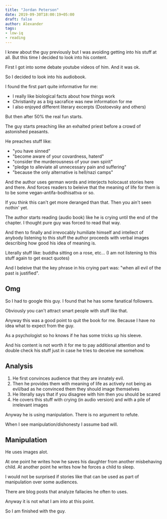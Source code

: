 ```yaml
---
title: "Jordan Peterson"
date: 2019-09-30T18:00:19+05:00
draft: false
author: Alexander
tags:
- low-iq
- reading
---
```


I knew about the guy previously but I was avoiding getting into his stuff at all.
But this time I decided to look into his content.

First I got into some debate youtube videos of him.
And it was ok.

So I decided to look into his audiobook.

I found the first part quite informative for me:

- I really like biological facts about how things work
- Christianity as a big sacrafice was new information for me
- I also enjoyed different literary excerpts (Dostoevsky and others)

But then after 50% the real fun starts.

The guy starts preaching like an exhalted priest before a crowd of astonished peasants.

He preaches stuff like:

- "you have sinned"
- "become aware of your covardness, haterd"
- "consider the murderousness of your own spirit"
- "pledge to alleviate all unnecessary pain and suffering"
- "because the only alternative is hell/nazi camps"

And the author uses german words and interjects holocaust stories here and there.
And forces readers to beleive that the meaning of life for them is to be some vegan-antifa-bodhisattva or so.

If you think this can't get more deranged than that.
Then you ain't seen nothin' yet.

The author starts reading (audio book) like he is crying until the end of the chapter.
I thought pure guy was forced to read that way.

And then to finally and irrevocably humiliate himself and intellect of anybody listening to this stuff the author proceeds with verbal images describing how good his idea of meaning is.

Literally stuff like: buddha sitting on a rose, etc...
(I am not listening to this stuff again to get exact quotes)

And I beleive that the key phrase in his crying part was: "when all evil of the past is justified".

## Omg

So I had to google this guy.
I found that he has some fanatical followers.

Obviously you can't attract smart people with stuff like that.

Anyway this was a good point to quit the book for me.
Because I have no idea what to expect from the guy.

As a psychologist so ho knows if he has some tricks up his sleeve.

And his content is not worth it for me to pay additional attention and to double check his stuff just in case he tries to deceive me somehow.

## Analysis

1. He first convinces audience that they are innately evil.
1. Then he provides them with meaning of life as
   actively not being as evil/bad as he convinced them they should
   image themselves
1. He literally says that if you disagree with him
   then you should be scared
1. He covers this stuff with crying (in audio version) and
   with a pile of irrelevant images

Anyway he is using manipulation.
There is no argument to refute.

When I see manipulation/dishonesty I assume bad will.

## Manipulation

He uses images alot.

At one point he writes how he saves his daughter from another misbehaving child.
At another point he writes how he forces a child to sleep.

I would not be surprised if stories like that can be used as part of manipulation over some audiences.

There are blog posts that analyze fallacies he often to uses.

Anyway it is not what I am into at this point.

So I am finished with the guy.
